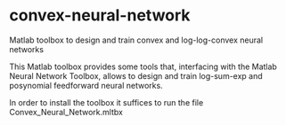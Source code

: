 # convex-neural-network
Matlab toolbox to design and train convex and log-log-convex neural networks

This Matlab toolbox provides some tools that, interfacing
with the Matlab Neural Network Toolbox, allows to design and train
log-sum-exp and posynomial feedforward neural networks.

In order to install the toolbox it suffices to run the file
Convex_Neural_Network.mltbx
